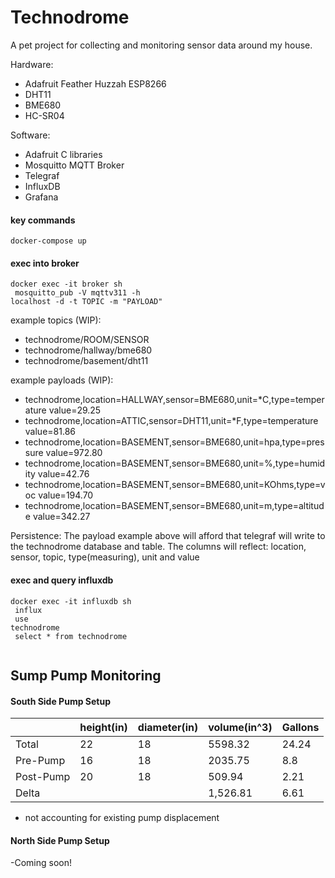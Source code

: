 # Technodrome

A pet project for collecting and monitoring sensor data around my house.

Hardware:
- Adafruit Feather Huzzah ESP8266
- DHT11
- BME680
- HC-SR04

Software:
- Adafruit C libraries
- Mosquitto MQTT Broker
- Telegraf
- InfluxDB
- Grafana

#### key commands
<code>docker-compose up</code>


#### exec into broker
<code>docker exec -it broker sh</br>
mosquitto_pub -V mqttv311 -h localhost -d -t TOPIC -m "PAYLOAD"
</code>

example topics (WIP): 
- technodrome/ROOM/SENSOR
- technodrome/hallway/bme680
- technodrome/basement/dht11

example payloads (WIP):
- technodrome,location=HALLWAY,sensor=BME680,unit=*C,type=temperature value=29.25
- technodrome,location=ATTIC,sensor=DHT11,unit=*F,type=temperature  value=81.86
- technodrome,location=BASEMENT,sensor=BME680,unit=hpa,type=pressure value=972.80
- technodrome,location=BASEMENT,sensor=BME680,unit=%,type=humidity value=42.76
- technodrome,location=BASEMENT,sensor=BME680,unit=KOhms,type=voc value=194.70
- technodrome,location=BASEMENT,sensor=BME680,unit=m,type=altitude value=342.27

Persistence:
The payload example above will afford that telegraf will write to the technodrome database and table.
The columns will reflect: location, sensor, topic, type(measuring), unit and value

#### exec and query influxdb
<code>docker exec -it influxdb sh</br>
influx</br>
use technodrome</br>
select * from technodrome</br>
</code>


## Sump Pump Monitoring 
#### South Side Pump Setup
|           | height(in)| diameter(in) | volume(in^3) | Gallons   |
|-----------|--------|----------|--------------|-----------|
| Total     | 22     | 18       | 5598.32      | 24.24     |
| Pre-Pump  | 16     | 18       | 2035.75      | 8.8       |
| Post-Pump | 20     | 18       | 509.94       | 2.21      |
| Delta     |        |          | 1,526.81     | 6.61      |

* not accounting for existing pump displacement


#### North Side Pump Setup

-Coming soon!
